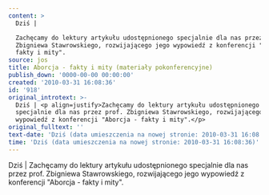 ```yaml
---
content: >
  Dziś | 

  Zachęcamy do lektury artykułu udostępnionego specjalnie dla nas przez prof.
  Zbigniewa Stawrowskiego, rozwijającego jego wypowiedź z konferencji "Aborcja -
  fakty i mity".
source: jos
title: Aborcja - fakty i mity (materiały pokonferencyjne)
publish_down: '0000-00-00 00:00:00'
created: '2010-03-31 16:08:36'
id: '918'
original_introtext: >-
  Dziś | <p align=justify>Zachęcamy do lektury artykułu udostępnionego
  specjalnie dla nas przez prof. Zbigniewa Stawrowskiego, rozwijającego jego
  wypowiedź z konferencji "Aborcja - fakty i mity".</p>
original_fulltext: ''
text-date: 'Dziś (data umieszczenia na nowej stronie: 2010-03-31 16:08:36)'
time: 'Dziś (data umieszczenia na nowej stronie: 2010-03-31 16:08:36)'
---
```

Dziś | 
Zachęcamy do lektury artykułu udostępnionego specjalnie dla nas przez prof. Zbigniewa Stawrowskiego, rozwijającego jego wypowiedź z konferencji "Aborcja - fakty i mity".


<!--{{json:{"created_date":"2010-03-31 16:08:36","publish_down":"0000-00-00 00:00:00","id":"918"}}}-->